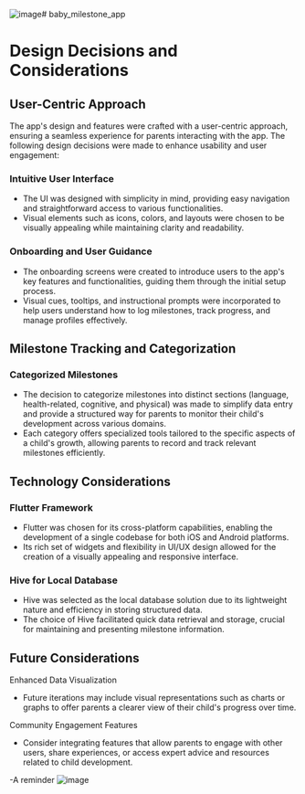 ![image](https://github.com/Lenien1999/Baby-Milestone-Tracker-App/assets/79860354/24219fdf-a1ee-419d-be8b-7f0c8be1876c)# baby_milestone_app

 
# Design Decisions and Considerations

## User-Centric Approach

The app's design and features were crafted with a user-centric approach, ensuring a seamless experience for parents interacting with the app. The following design decisions were made to enhance usability and user engagement:

### Intuitive User Interface
- The UI was designed with simplicity in mind, providing easy navigation and straightforward access to various functionalities.
- Visual elements such as icons, colors, and layouts were chosen to be visually appealing while maintaining clarity and readability.

### Onboarding and User Guidance
- The onboarding screens were created to introduce users to the app's key features and functionalities, guiding them through the initial setup process.
- Visual cues, tooltips, and instructional prompts were incorporated to help users understand how to log milestones, track progress, and manage profiles effectively.

## Milestone Tracking and Categorization

### Categorized Milestones
- The decision to categorize milestones into distinct sections (language, health-related, cognitive, and physical) was made to simplify data entry and provide a structured way for parents to monitor their child's development across various domains.
- Each category offers specialized tools tailored to the specific aspects of a child's growth, allowing parents to record and track relevant milestones efficiently.

## Technology Considerations

### Flutter Framework
- Flutter was chosen for its cross-platform capabilities, enabling the development of a single codebase for both iOS and Android platforms.
- Its rich set of widgets and flexibility in UI/UX design allowed for the creation of a visually appealing and responsive interface.

### Hive for Local Database
- Hive was selected as the local database solution due to its lightweight nature and efficiency in storing structured data.
- The choice of Hive facilitated quick data retrieval and storage, crucial for maintaining and presenting milestone information.

## Future Considerations

Enhanced Data Visualization
- Future iterations may include visual representations such as charts or graphs to offer parents a clearer view of their child's progress over time.
  
 Community Engagement Features
- Consider integrating features that allow parents to engage with other users, share experiences, or access expert advice and resources related to child development.

-A reminder 
![image](https://github.com/Lenien1999/Baby-Milestone-Tracker-App/assets/79860354/fd3c6382-2983-485d-ba21-1398f99bc3d7)

 
